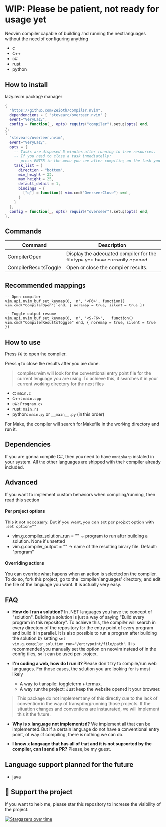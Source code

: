 # WIP: Please be patient, not ready for usage yet 
Neovim compiler capable of building and running the next languages without the need of configuring anything

* c
* c++
* c#
* rust
* python

## How to install
lazy.nvim package manager
```lua
{
  "https://github.com/Zeioth/compiler.nvim",
  dependenciens = { "stevearc/overseer.nvim" }
  event="VeryLazy",
  config = function(_, opts) require("compiler").setup(opts) end,
},
{
  "stevearc/overseer.nvim",
  event="VeryLazy",
  opts = {
    -- Tasks are disposed 5 minutes after running to free resources.
    -- If you need to close a task inmediatelly:
    -- press ENTER in the menu you see after compiling on the task you want to close.
    task_list = {
      direction = "bottom",
      min_height = 25,
      max_height = 25,
      default_detail = 1,
      bindings = {
        ["q"] = function() vim.cmd("OverseerClose") end ,
      }
    }
  },
  config = function(_, opts) require("overseer").setup(opts) end,
},
```

## Commands

| Command | Description|
|--|--|
| CompilerOpen | Display the adecuated compiler for the filetype you have currently opened |
| CompilerResultsToggle | Open or close the compiler results. |

## Recommended mappings

```
-- Open compiler
vim.api.nvim_buf_set_keymap(0, 'n', '<F6>', function() vim.cmd("CompilerOpen") end, { noremap = true, silent = true })

-- Toggle output resume
vim.api.nvim_buf_set_keymap(0, 'n', '<S-F6>',   function() vim.cmd("CompilerResultsToggle" end, { noremap = true, silent = true })
```

## How to use
Press `F6` to open the compiler.

Press `q` to close the results after you are done.

> compiler.nvim will look for the conventional entry point file for the current lenguage you are using. To achieve this, it searches it in your current working directory for the next files

  * c: `main.c`
  * c++: `main.cpp`
  * c#: `Program.cs`
  * rust: `main.rs`
  * python: `main.py` or `__main__.py` (in this order)

For Make, the compiler will search for Makefile in the working directory and run it.

## Dependencies
If you are gonna compile C#, then you need to have `omnisharp` instaled in your system. All the other languages are shipped with their compiler already included.

## Advanced
If you want to implement custom behaviors when compiling/running, then read this section

#### Per project options
This it not necessary. But if you want, you can set per project option with `:set option=""`

* vim.g.compiler_solution_run = "" → program to run after building a solution. None if unsetted
* vim.g.compiler_output = "" → name of the resulting binary file. Default: "program"

#### Overriding actions
You can override what hapens when an action is selected on the compiler. To do so, fork this project, go to the 'compiler/languages' directory, and edit the file of the language you want. It is actually very easy.

## FAQ

* **How do I run a solution?** In .NET languages you have the concept of "solution". Building a solution is just a way of saying "Build every program in this repository". To achieve this, the compiler will search in every directory of the repository for the entry point of every program and build it in parallel. It is also possible to run a program after building the solution by setting `set vim.g.compiler_solution_run="/entrypoint/file/path"`. It is recommended you manually set the option on neovim instead of in the config files, so it can be used per-project.

* **I'm coding a web, how do I run it?** Please don't try to compile/run web languages. For those cases, the solution you are looking for is most likely

  * A way to transpile: toggleterm + termux.
  * A way run the project: Just keep the website opened it your browser.
  
 > This package do not implement any of this directly due to the lack of convention in the way of transpiling/running those projects. If the situation changes and conventions are instaurated, we will implement this it the future.

* **Why is x language not implemented?** We implement all that can be implemented. But if a certain language do not have a conventional entry point, of way of compiling, there is nothing we can do.

* **I know x language that has all of that and it is not supported by the compiler, can I send a PR?** Please, be my guest.

## Language support planned for the future

* java

## 🌟 Support the project
If you want to help me, please star this repository to increase the visibility of the project.

[![Stargazers over time](https://starchart.cc/Zeioth/compiler.nvim.svg)](https://starchart.cc/Zeioth/compiler.nvim)
